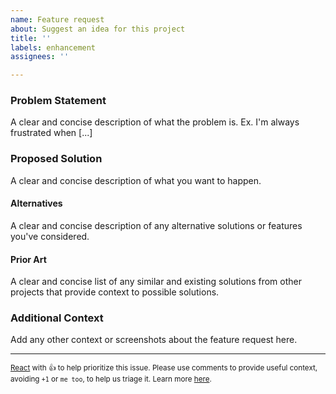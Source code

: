 ```yaml
---
name: Feature request
about: Suggest an idea for this project
title: ''
labels: enhancement
assignees: ''

---
```


### Problem Statement

A clear and concise description of what the problem is.
Ex. I'm always frustrated when [...]

### Proposed Solution

A clear and concise description of what you want to happen.

#### Alternatives

A clear and concise description of any alternative solutions or features you've considered.

#### Prior Art

A clear and concise list of any similar and existing solutions from other projects that provide context to possible solutions.

### Additional Context

Add any other context or screenshots about the feature request here.

---

<sub>[React](https://github.blog/news-insights/product-news/add-reactions-to-pull-requests-issues-and-comments/) with 👍 to help prioritize this issue. Please use comments to provide useful context, avoiding `+1` or `me too`, to help us triage it. Learn more [here](https://opentelemetry.io/community/end-user/issue-participation/).</sub>
